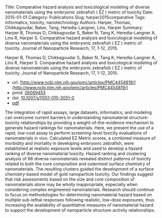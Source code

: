 Title: Comparative hazard analysis and toxicological modeling of diverse nanomaterials using the embryonic zebrafish ( EZ ) metric of toxicity
Date: 2015-01-01
Category: Publications
Slug: harper2015comparative
Tags: informatics, toxicity, nanotechnology
Authors: Harper, Thomas, Chikkagoudar, Baker, Tang, Heredia-Langner, Lins, Harper
Summary: Harper B, Thomas D, Chikkagoudar S, Baker N, Tang K, Heredia-Langner A, Lins R, Harper S. Comparative hazard analysis and toxicological modeling of diverse nanomaterials using the embryonic zebrafish ( EZ ) metric of toxicity. Journal of Nanoparticle Research, 17, 1-12, 2015. 

Harper B, Thomas D, Chikkagoudar S, Baker N, Tang K, Heredia-Langner A, Lins R, Harper S. Comparative hazard analysis and toxicological modeling of diverse nanomaterials using the embryonic zebrafish ( EZ ) metric of toxicity. Journal of Nanoparticle Research, 17, 1-12, 2015. 

* url: [http://www.ncbi.nlm.nih.gov/pmc/articles/PMC4454819/](http://www.ncbi.nlm.nih.gov/pmc/articles/PMC4454819/)
* pmid: [26069453](26069453)
* doi: [10.1007/s11051-015-3051-0](10.1007/s11051-015-3051-0)
* [pdf](http://sobolevnrm.github.io/papers/harper2015comparative.pdf)

The integration of rapid assays, large datasets, informatics, and modeling can overcome current barriers in understanding nanomaterial structure-toxicity relationships by providing a weight-of-the-evidence mechanism to generate hazard rankings for nanomaterials. Here, we present the use of a rapid, low-cost assay to perform screening-level toxicity evaluations of nanomaterials in vivo. Calculated EZ Metric scores, a combined measure of morbidity and mortality in developing embryonic zebrafish, were established at realistic exposure levels and used to develop a hazard ranking of diverse nanomaterial toxicity. Hazard ranking and clustering analysis of 68 diverse nanomaterials revealed distinct patterns of toxicity related to both the core composition and outermost surface chemistry of nanomaterials. The resulting clusters guided the development of a surface chemistry-based model of gold nanoparticle toxicity. Our findings suggest that risk assessments based on the size and core composition of nanomaterials alone may be wholly inappropriate, especially when considering complex engineered nanomaterials. Research should continue to focus on methodologies for determining nanomaterial hazard based on multiple sub-lethal responses following realistic, low-dose exposures, thus increasing the availability of quantitative measures of nanomaterial hazard to support the development of nanoparticle structure-activity relationships.
